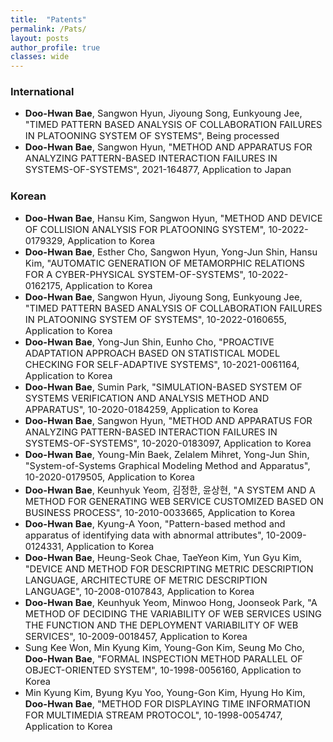 ```yaml
---
title:  "Patents"
permalink: /Pats/ 
layout: posts
author_profile: true
classes: wide
---
```


### International
* <span style="font-size:11pt"> **Doo-Hwan Bae**, Sangwon Hyun, Jiyoung Song, Eunkyoung Jee, "TIMED PATTERN BASED ANALYSIS OF COLLABORATION FAILURES IN PLATOONING SYSTEM OF SYSTEMS", Being processed
* <span style="font-size:11pt"> **Doo-Hwan Bae**, Sangwon Hyun, "METHOD AND APPARATUS FOR ANALYZING PATTERN-BASED INTERACTION FAILURES IN SYSTEMS-OF-SYSTEMS", 2021-164877, Application to Japan

### Korean
* <span style="font-size:11pt"> **Doo-Hwan Bae**, Hansu Kim, Sangwon Hyun, "METHOD AND DEVICE OF COLLISION ANALYSIS FOR PLATOONING SYSTEM", 10-2022-0179329, Application to Korea
* <span style="font-size:11pt"> **Doo-Hwan Bae**, Esther Cho, Sangwon Hyun, Yong-Jun Shin, Hansu Kim, "AUTOMATIC GENERATION OF METAMORPHIC RELATIONS FOR A CYBER-PHYSICAL SYSTEM-OF-SYSTEMS", 10-2022-0162175, Application to Korea
* <span style="font-size:11pt"> **Doo-Hwan Bae**, Sangwon Hyun, Jiyoung Song, Eunkyoung Jee, "TIMED PATTERN BASED ANALYSIS OF COLLABORATION FAILURES IN PLATOONING SYSTEM OF SYSTEMS", 10-2022-0160655, Application to Korea
* <span style="font-size:11pt"> **Doo-Hwan Bae**, Yong-Jun Shin, Eunho Cho, "PROACTIVE ADAPTATION APPROACH BASED ON STATISTICAL MODEL CHECKING FOR SELF-ADAPTIVE SYSTEMS", 10-2021-0061164, Application to Korea </span>
* <span style="font-size:11pt"> **Doo-Hwan Bae**, Sumin Park, "SIMULATION-BASED SYSTEM OF SYSTEMS VERIFICATION AND ANALYSIS METHOD AND APPARATUS", 10-2020-0184259, Application to Korea </span>
* <span style="font-size:11pt"> **Doo-Hwan Bae**, Sangwon Hyun, "METHOD AND APPARATUS FOR ANALYZING PATTERN-BASED INTERACTION FAILURES IN SYSTEMS-OF-SYSTEMS", 10-2020-0183097, Application to Korea </span>
* <span style="font-size:11pt"> **Doo-Hwan Bae**, Young-Min Baek, Zelalem Mihret, Yong-Jun Shin, "System-of-Systems Graphical Modeling Method and Apparatus", 10-2020-0179505, Application to Korea </span>
* <span style="font-size:11pt"> **Doo-Hwan Bae**, Keunhyuk Yeom, 김정한, 윤상현, "A SYSTEM AND A METHOD FOR GENERATING WEB SERVICE CUSTOMIZED BASED ON BUSINESS PROCESS", 10-2010-0033665, Application to Korea </span>
* <span style="font-size:11pt"> **Doo-Hwan Bae**, Kyung-A Yoon, "Pattern-based method and apparatus of identifying data with abnormal attributes", 10-2009-0124331, Application to Korea </span>
* <span style="font-size:11pt"> **Doo-Hwan Bae**, Heung-Seok Chae, TaeYeon Kim, Yun Gyu Kim, "DEVICE AND METHOD FOR DESCRIPTING METRIC DESCRIPTION LANGUAGE, ARCHITECTURE OF METRIC DESCRIPTION LANGUAGE", 10-2008-0107843, Application to Korea </span>
* <span style="font-size:11pt"> **Doo-Hwan Bae**, Keunhyuk Yeom, Minwoo Hong, Joonseok Park, "A METHOD OF DECIDING THE VARIABILITY OF WEB SERVICES USING THE FUNCTION AND THE DEPLOYMENT VARIABILITY OF WEB SERVICES", 10-2009-0018457, Application to Korea </span>
* <span style="font-size:11pt"> Sung Kee Won, Min Kyung Kim, Young-Gon Kim, Seung Mo Cho, **Doo-Hwan Bae**, "FORMAL INSPECTION METHOD PARALLEL OF OBJECT-ORIENTED SYSTEM", 10-1998-0056160, Application to Korea
* <span style="font-size:11pt"> Min Kyung Kim, Byung Kyu Yoo, Young-Gon Kim, Hyung Ho Kim, **Doo-Hwan Bae**, "METHOD FOR DISPLAYING TIME INFORMATION FOR MULTIMEDIA STREAM PROTOCOL", 10-1998-0054747, Application to Korea </span>
